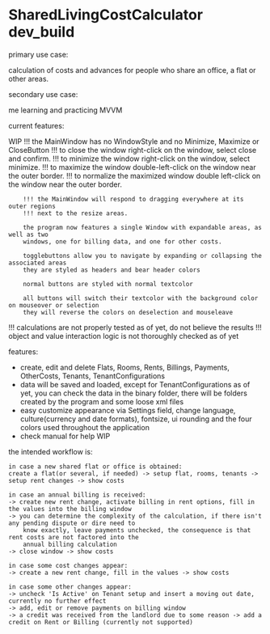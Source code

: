 # SharedLivingCostCalculator dev_build

 primary use case:  
 
 calculation of costs and advances 
 for people who share an office, a
 flat or other areas.
					

 secondary use case:
 
 me learning and practicing MVVM


current features: 

WIP	
		!!! the MainWindow has no WindowStyle and no Minimize, Maximize or CloseButton
		!!! to close the window right-click on the window, select close and confirm.
		!!! to minimize the window right-click on the window, select minimize.
		!!! to maximize the window double-left-click on the window near the outer border.
		!!! to normalize the maximized window double left-click on the window near the outer border.
		
		!!! the MainWindow will respond to dragging everywhere at its outer regions
		!!! next to the resize areas.
		
		the program now features a single Window with expandable areas, as well as two 
		windows, one for billing data, and one for other costs.
		
		togglebuttons allow you to navigate by expanding or collapsing the associated areas
		they are styled as headers and bear header colors
		
		normal buttons are styled with normal textcolor
		
		all buttons will switch their textcolor with the background color on mouseover or selection
		they will reverse the colors on deselection and mouseleave
		
!!! calculations are not properly tested as of yet, do not believe the results
!!! object and value interaction logic is not thoroughly checked as of yet

features:

- create, edit and delete Flats, Rooms, Rents, Billings, Payments, OtherCosts, Tenants, TenantConfigurations
- data will be saved and loaded, except for TenantConfigurations as of yet, you can check the
	data in the binary folder, there will be folders created by the program and some loose xml files
- easy customize appearance via Settings field, change language, culture(currency and date formats),
	fontsize, ui rounding and the four colors used throughout the application
- check manual for help WIP

the intended workflow is:

	in case a new shared flat or office is obtained:
	create a flat(or several, if needed) -> setup flat, rooms, tenants -> setup rent changes -> show costs
	
	in case an annual billing is received:
	-> create new rent change, activate billing in rent options, fill in the values into the billing window
	-> you can determine the complexity of the calculation, if there isn't any pending dispute or dire need to 
		know exactly, leave payments unchecked, the consequence is that rent costs are not factored into the
		annual billing calculation
	-> close window -> show costs
	
	in case some cost changes appear:
	-> create a new rent change, fill in the values -> show costs
	
	in case some other changes appear:
	-> uncheck 'Is Active' on Tenant setup and insert a moving out date, currently no further effect
	-> add, edit or remove payments on billing window
	-> a credit was received from the landlord due to some reason -> add a credit on Rent or Billing (currently not supported)


